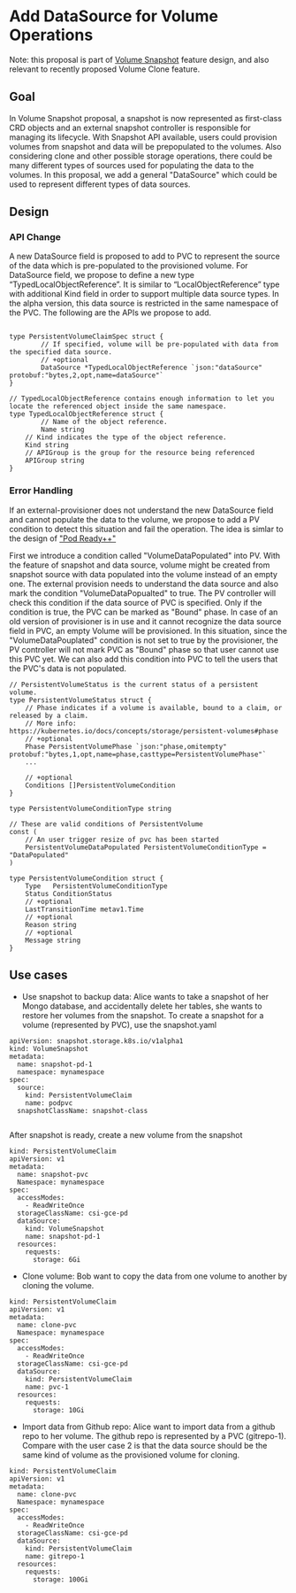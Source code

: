 # Add DataSource for Volume Operations 

Note: this proposal is part of [Volume Snapshot](https://github.com/kubernetes/community/pull/2335) feature design, and also relevant to recently proposed Volume Clone feature. 

## Goal
In Volume Snapshot proposal, a snapshot is now represented as first-class CRD objects and an external snapshot controller is responsible for managing its lifecycle. With Snapshot API available, users could provision volumes from snapshot and data will be prepopulated to the volumes. Also considering clone and other possible storage operations, there could be many different types of sources used for populating the data to the volumes. In this proposal, we add a general "DataSource" which could be used to represent different types of data sources.

## Design
### API Change
A new DataSource field is proposed to add to PVC to represent the source of the data which is pre-populated to the provisioned volume. For DataSource field, we propose to define a new type “TypedLocalObjectReference”. It is similar to “LocalObjectReference” type with additional Kind field in order to support multiple data source types. In the alpha version, this data source is restricted in the same namespace of the PVC. The following are the APIs we propose to add.

```

type PersistentVolumeClaimSpec struct {
        // If specified, volume will be pre-populated with data from the specified data source.
        // +optional
        DataSource *TypedLocalObjectReference `json:"dataSource" protobuf:"bytes,2,opt,name=dataSource"`
}

// TypedLocalObjectReference contains enough information to let you locate the referenced object inside the same namespace.
type TypedLocalObjectReference struct {
        // Name of the object reference.
        Name string
	// Kind indicates the type of the object reference.
	Kind string
	// APIGroup is the group for the resource being referenced
	APIGroup string
}

```
### Error Handling
If an external-provisioner does not understand the new DataSource field and cannot populate the data to the volume, we propose to add a PV condition to detect this situation and fail the operation. The idea is simlar to the design of ["Pod Ready++"](https://github.com/kubernetes/community/blob/master/keps/sig-network/0007-pod-ready%2B%2B.md)

First we introduce a condition called "VolumeDataPopulated" into PV. With the feature of snapshot and data source, volume might be created from snapshot source with data populated into the volume instead of an empty one. The external provision needs to understand the data source and also mark the condition "VolumeDataPopualted" to true. The PV controller will check this condition if the data source of PVC is specified. Only if the condition is true, the PVC can be marked as "Bound" phase. In case of an old version of provisioner is in use and it cannot recognize the data source field in PVC, an empty Volume will be provisioned. In this situation, since the "VolumeDataPouplated" condition is not set to true by the provisioner, the PV controller will not mark PVC as "Bound" phase so that user cannot use this PVC yet. We can also add this condition into PVC to tell the users that the PVC's data is not populated.

```
// PersistentVolumeStatus is the current status of a persistent volume.
type PersistentVolumeStatus struct {
	// Phase indicates if a volume is available, bound to a claim, or released by a claim.
	// More info: https://kubernetes.io/docs/concepts/storage/persistent-volumes#phase
	// +optional
	Phase PersistentVolumePhase `json:"phase,omitempty" protobuf:"bytes,1,opt,name=phase,casttype=PersistentVolumePhase"`
	...
	
	// +optional
	Conditions []PersistentVolumeCondition
}

type PersistentVolumeConditionType string

// These are valid conditions of PersistentVolume
const (
	// An user trigger resize of pvc has been started
	PersistentVolumeDataPopulated PersistentVolumeConditionType = "DataPopulated"
)

type PersistentVolumeCondition struct {
	Type   PersistentVolumeConditionType
	Status ConditionStatus
	// +optional
	LastTransitionTime metav1.Time
	// +optional
	Reason string
	// +optional
	Message string
}
```

## Use cases
* Use snapshot to backup data: Alice wants to take a snapshot of her Mongo database, and accidentally delete her tables, she wants to restore her volumes from the snapshot.
To create a snapshot for a volume (represented by PVC), use the snapshot.yaml

```
apiVersion: snapshot.storage.k8s.io/v1alpha1
kind: VolumeSnapshot
metadata:
  name: snapshot-pd-1
  namespace: mynamespace
spec:
  source:
    kind: PersistentVolumeClaim
    name: podpvc
  snapshotClassName: snapshot-class
 
 ```
 After snapshot is ready, create a new volume from the snapshot

```
kind: PersistentVolumeClaim
apiVersion: v1
metadata:
  name: snapshot-pvc
  Namespace: mynamespace
spec:
  accessModes:
    - ReadWriteOnce
  storageClassName: csi-gce-pd
  dataSource:
    kind: VolumeSnapshot
    name: snapshot-pd-1
  resources:
    requests:
      storage: 6Gi
```

* Clone volume: Bob want to copy the data from one volume to another by cloning the volume.

```
kind: PersistentVolumeClaim
apiVersion: v1
metadata:
  name: clone-pvc
  Namespace: mynamespace
spec:
  accessModes:
    - ReadWriteOnce
  storageClassName: csi-gce-pd
  dataSource:
    kind: PersistentVolumeClaim
    name: pvc-1
  resources:
    requests:
      storage: 10Gi  
```

* Import data from Github repo: Alice want to import data from a github repo to her volume. The github repo is represented by a PVC (gitrepo-1). Compare with the user case 2 is that the data source should be the same kind of volume as the provisioned volume for cloning.

```
kind: PersistentVolumeClaim
apiVersion: v1
metadata:
  name: clone-pvc
  Namespace: mynamespace
spec:
  accessModes:
    - ReadWriteOnce
  storageClassName: csi-gce-pd
  dataSource:
    kind: PersistentVolumeClaim
    name: gitrepo-1
  resources:
    requests:
      storage: 100Gi
```


 
 

